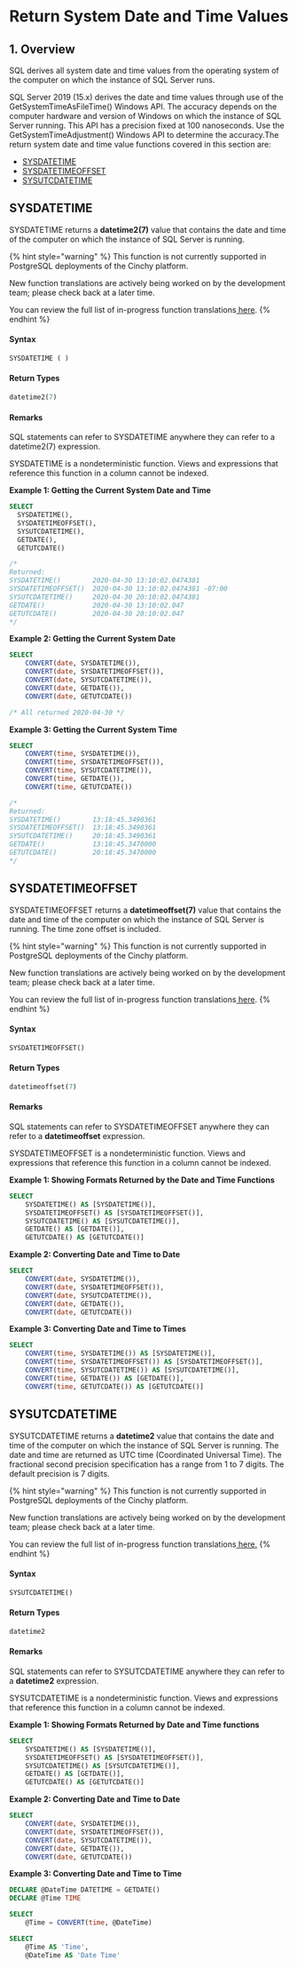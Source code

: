 # Return System Date and Time Values

## 1. Overview

SQL derives all system date and time values from the operating system of the computer on which the instance of SQL Server runs.

SQL Server 2019 (15.x) derives the date and time values through use of the GetSystemTimeAsFileTime() Windows API. The accuracy depends on the computer hardware and version of Windows on which the instance of SQL Server running. This API has a precision fixed at 100 nanoseconds. Use the GetSystemTimeAdjustment() Windows API to determine the accuracy.The return system date and time value functions covered in this section are:

* ​[SYSDATETIME​](return-system-date-and-time-values.md#sysdatetime)
* [​SYSDATETIMEOFFSET​](return-system-date-and-time-values.md#sysdatetimeoffset)
* [​SYSUTCDATETIME​](return-system-date-and-time-values.md#sysutcdatetime)

## SYSDATETIME

SYSDATETIME returns a **datetime2(7)** value that contains the date and time of the computer on which the instance of SQL Server is running.

{% hint style="warning" %}
This function is not currently supported in PostgreSQL deployments of the Cinchy platform.&#x20;

New function translations are actively being worked on by the development team; please check back at a later time.

You can review the full list of in-progress function translations[ here](../../cql-functions-master-list.md).
{% endhint %}

#### Syntax

```sql
SYSDATETIME ( )
```

#### Return Types

```sql
datetime2(7)
```

#### Remarks

SQL statements can refer to SYSDATETIME anywhere they can refer to a datetime2(7) expression.

SYSDATETIME is a nondeterministic function. Views and expressions that reference this function in a column cannot be indexed.

**Example 1: Getting the Current System Date and Time**

```sql
SELECT
  SYSDATETIME(),
  SYSDATETIMEOFFSET(),
  SYSUTCDATETIME(),
  GETDATE(),
  GETUTCDATE()

/*
Returned:
SYSDATETIME()        2020-04-30 13:10:02.0474381
SYSDATETIMEOFFSET()  2020-04-30 13:10:02.0474381 -07:00
SYSUTCDATETIME()     2020-04-30 20:10:02.0474381
GETDATE()            2020-04-30 13:10:02.047
GETUTCDATE()         2020-04-30 20:10:02.047  
*/
```

**Example 2: Getting the Current System Date**

```sql
SELECT
    CONVERT(date, SYSDATETIME()),
    CONVERT(date, SYSDATETIMEOFFSET()),
    CONVERT(date, SYSUTCDATETIME()),
    CONVERT(date, GETDATE()),
    CONVERT(date, GETUTCDATE())

/* All returned 2020-04-30 */
```

**Example 3: Getting the Current System Time**

```sql
SELECT
    CONVERT(time, SYSDATETIME()),
    CONVERT(time, SYSDATETIMEOFFSET()),
    CONVERT(time, SYSUTCDATETIME()),
    CONVERT(time, GETDATE()),
    CONVERT(time, GETUTCDATE())

/*
Returned:
SYSDATETIME()        13:18:45.3490361
SYSDATETIMEOFFSET()  13:18:45.3490361
SYSUTCDATETIME()     20:18:45.3490361
GETDATE()            13:18:45.3470000
GETUTCDATE()         20:18:45.3470000  
*/
```

## SYSDATETIMEOFFSET

SYSDATETIMEOFFSET returns a **datetimeoffset(7)** value that contains the date and time of the computer on which the instance of SQL Server is running. The time zone offset is included.

{% hint style="warning" %}
This function is not currently supported in PostgreSQL deployments of the Cinchy platform.&#x20;

New function translations are actively being worked on by the development team; please check back at a later time.

You can review the full list of in-progress function translations[ here](../../cql-functions-master-list.md).
{% endhint %}

#### Syntax

```sql
SYSDATETIMEOFFSET()
```

#### Return Types

```sql
datetimeoffset(7)
```

#### Remarks

SQL statements can refer to SYSDATETIMEOFFSET anywhere they can refer to a **datetimeoffset** expression.

SYSDATETIMEOFFSET is a nondeterministic function. Views and expressions that reference this function in a column cannot be indexed.

**Example 1: Showing Formats Returned by the Date and Time Functions**

```sql
SELECT
    SYSDATETIME() AS [SYSDATETIME()],
    SYSDATETIMEOFFSET() AS [SYSDATETIMEOFFSET()],
    SYSUTCDATETIME() AS [SYSUTCDATETIME()],
    GETDATE() AS [GETDATE()],
    GETUTCDATE() AS [GETUTCDATE()]
```

**Example 2: Converting Date and Time to Date**

```sql
SELECT
    CONVERT(date, SYSDATETIME()),
    CONVERT(date, SYSDATETIMEOFFSET()),
    CONVERT(date, SYSUTCDATETIME()),
    CONVERT(date, GETDATE()),
    CONVERT(date, GETUTCDATE())
```

**Example 3: Converting Date and Time to Times**

```sql
SELECT
    CONVERT(time, SYSDATETIME()) AS [SYSDATETIME()],
    CONVERT(time, SYSDATETIMEOFFSET()) AS [SYSDATETIMEOFFSET()],
    CONVERT(time, SYSUTCDATETIME()) AS [SYSUTCDATETIME()],
    CONVERT(time, GETDATE()) AS [GETDATE()],
    CONVERT(time, GETUTCDATE()) AS [GETUTCDATE()]
```

## SYSUTCDATETIME

SYSUTCDATETIME returns a **datetime2** value that contains the date and time of the computer on which the instance of SQL Server is running. The date and time are returned as UTC time (Coordinated Universal Time). The fractional second precision specification has a range from 1 to 7 digits. The default precision is 7 digits.

{% hint style="warning" %}
This function is not currently supported in PostgreSQL deployments of the Cinchy platform.&#x20;

New function translations are actively being worked on by the development team; please check back at a later time.

You can review the full list of in-progress function translations[ here](../../cql-functions-master-list.md)[.](../)
{% endhint %}

#### Syntax

```sql
SYSUTCDATETIME()
```

#### Return Types

```sql
datetime2
```

#### Remarks

SQL statements can refer to SYSUTCDATETIME anywhere they can refer to a **datetime2** expression.

SYSUTCDATETIME is a nondeterministic function. Views and expressions that reference this function in a column cannot be indexed.

**Example 1: Showing Formats Returned by Date and Time functions**

```sql
SELECT
    SYSDATETIME() AS [SYSDATETIME()],
    SYSDATETIMEOFFSET() AS [SYSDATETIMEOFFSET()],
    SYSUTCDATETIME() AS [SYSUTCDATETIME()],
    GETDATE() AS [GETDATE()],
    GETUTCDATE() AS [GETUTCDATE()]
```

**Example 2: Converting Date and Time to Date**

```sql
SELECT
    CONVERT(date, SYSDATETIME()),
    CONVERT(date, SYSDATETIMEOFFSET()),
    CONVERT(date, SYSUTCDATETIME()),
    CONVERT(date, GETDATE()),
    CONVERT(date, GETUTCDATE())
```

**Example 3: Converting Date and Time to Time**

```sql
DECLARE @DateTime DATETIME = GETDATE()
DECLARE @Time TIME

SELECT
    @Time = CONVERT(time, @DateTime)

SELECT
    @Time AS 'Time',
    @DateTime AS 'Date Time'
```
